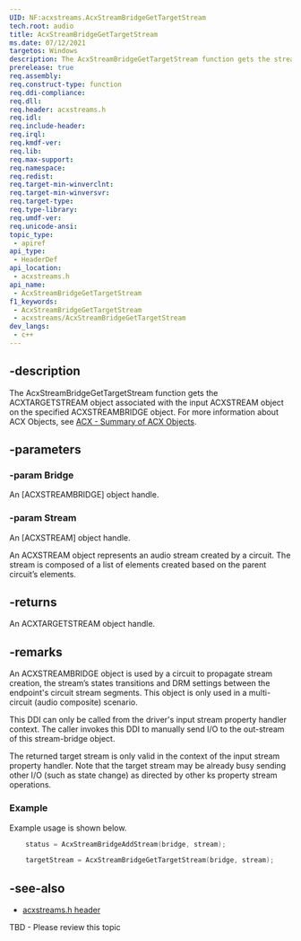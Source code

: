 ```yaml
---
UID: NF:acxstreams.AcxStreamBridgeGetTargetStream
tech.root: audio
title: AcxStreamBridgeGetTargetStream
ms.date: 07/12/2021
targetos: Windows
description: The AcxStreamBridgeGetTargetStream function gets the stream associated with a specific ACXSTREAMBRIDGE object. 
prerelease: true
req.assembly: 
req.construct-type: function
req.ddi-compliance: 
req.dll: 
req.header: acxstreams.h
req.idl: 
req.include-header: 
req.irql: 
req.kmdf-ver: 
req.lib: 
req.max-support: 
req.namespace: 
req.redist: 
req.target-min-winverclnt: 
req.target-min-winversvr: 
req.target-type: 
req.type-library: 
req.umdf-ver: 
req.unicode-ansi: 
topic_type:
 - apiref
api_type:
 - HeaderDef 
api_location:
 - acxstreams.h
api_name:
 - AcxStreamBridgeGetTargetStream
f1_keywords:
 - AcxStreamBridgeGetTargetStream
 - acxstreams/AcxStreamBridgeGetTargetStream
dev_langs:
 - c++
---
```


## -description

The AcxStreamBridgeGetTargetStream function gets the ACXTARGETSTREAM object associated with the input ACXSTREAM object on the specified ACXSTREAMBRIDGE object. For more information about ACX Objects, see [ACX - Summary of ACX Objects](/windows-hardware/drivers/audio/acx-summary-of-objects). 

## -parameters

### -param Bridge

An [ACXSTREAMBRIDGE] object handle.

### -param Stream

An [ACXSTREAM] object handle.

An ACXSTREAM object represents an audio stream created by a circuit. The stream is composed of a list of elements created based on the parent circuit’s elements. 

## -returns

An ACXTARGETSTREAM object handle.

## -remarks

An ACXSTREAMBRIDGE object is used by a circuit to propagate stream creation, the stream’s states transitions and DRM settings between the endpoint's circuit stream segments.  This object is only used in a multi-circuit (audio composite) scenario.

This DDI can only be called from the driver's input stream property handler context. The caller invokes this DDI to manually send I/O to the out-stream of this stream-bridge object. 

The returned target stream is only valid in the context of the input stream property handler. Note that the target stream may be already busy sending other I/O (such as state change) as directed by other ks property stream operations.


### Example

Example usage is shown below.

```cpp
    status = AcxStreamBridgeAddStream(bridge, stream);

    targetStream = AcxStreamBridgeGetTargetStream(bridge, stream);
```


## -see-also

- [acxstreams.h header](index.md)

TBD - Please review this topic